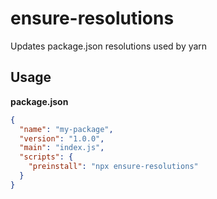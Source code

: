 # ensure-resolutions  

Updates package.json resolutions used by yarn

## Usage

**package.json**
```json
{
  "name": "my-package",
  "version": "1.0.0",
  "main": "index.js",
  "scripts": {
    "preinstall": "npx ensure-resolutions"
  }
}
```